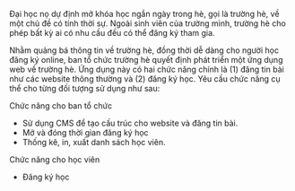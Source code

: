 Đại học nọ dự định mở khóa học ngắn ngày trong hè, gọi là trường hè, về một chủ đề có tính thời sự. Ngoài sinh viên của trường mình, trường hè cho phép bất kỳ ai có nhu cầu đều có thể đăng ký tham gia.

Nhằm quảng bá thông tin về trường hè, đồng thời dễ dàng cho người học đăng ký online, ban tổ chức trường hè quyết định phát triển một ứng dụng web về trường hè. Ứng dụng này có hai chức năng chính là (1) đăng tin bài như các website thông thường và (2) đăng ký học. Yêu cầu chức năng cụ thể cho từng đối tượng sử dụng như sau:

Chức năng cho ban tổ chức
- Sử dụng CMS để tạo cấu trúc cho website và đăng tin bài.
- Mở và đóng thời gian đăng ký học
- Thống kê, in, xuất danh sách học viên.
  
Chức năng cho học viên
- Đăng ký học

